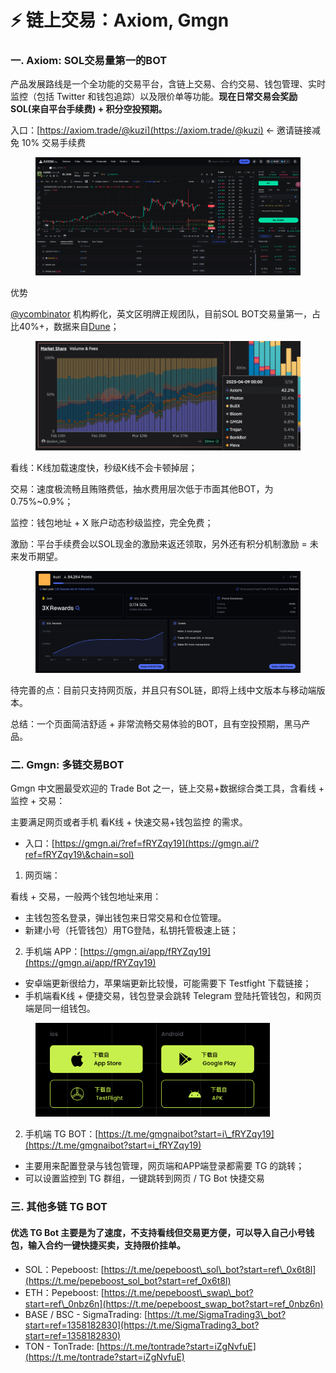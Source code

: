 # ⚡ 链上交易：Axiom, Gmgn

### 一. Axiom: SOL交易量第一的BOT

产品发展路线是一个全功能的交易平台，含链上交易、合约交易、钱包管理、实时监控（包括 Twitter 和钱包追踪）以及限价单等功能。**现在日常交易会奖励SOL(来自平台手续费) + 积分空投预期。**

入口：[https://axiom.trade/@kuzi](https://axiom.trade/@kuzi)         <- 邀请链接减免 10% 交易手续费

<figure><img src=".gitbook/assets/截屏2025-04-10 15.21.59.png" alt=""><figcaption></figcaption></figure>

优势

[@ycombinator](https://x.com/ycombinator) 机构孵化，英文区明牌正规团队，目前SOL BOT交易量第一，占比40%+，数据来自[Dune](https://dune.com/adam_tehc/trading-bots-on-solana)；

<figure><img src=".gitbook/assets/截屏2025-04-10 15.17.30.png" alt=""><figcaption></figcaption></figure>

看线：K线加载速度快，秒级K线不会卡顿掉层；

交易：速度极流畅且贿赂费低，抽水费用层次低于市面其他BOT，为 0.75%\~0.9%；

监控：钱包地址 + X 账户动态秒级监控，完全免费；

激励：平台手续费会以SOL现金的激励来返还领取，另外还有积分机制激励 = 未来发币期望。

<figure><img src=".gitbook/assets/截屏2025-04-11 00.11.42.png" alt=""><figcaption></figcaption></figure>

待完善的点：目前只支持网页版，并且只有SOL链，即将上线中文版本与移动端版本。

总结：一个页面简洁舒适 + 非常流畅交易体验的BOT，且有空投预期，黑马产品。



### 二. Gmgn: 多链交易BOT

Gmgn 中文圈最受欢迎的 Trade Bot 之一，链上交易+数据综合类工具，含看线 + 监控 + 交易：

主要满足网页或者手机 看K线 + 快速交易+钱包监控 的需求。

* 入口：[https://gmgn.ai/?ref=fRYZqy19](https://gmgn.ai/?ref=fRYZqy19\&chain=sol)



1. 网页端：

看线 + 交易，一般两个钱包地址来用：

* 主钱包签名登录，弹出钱包来日常交易和仓位管理。
* 新建小号（托管钱包）用TG登陆，私钥托管极速上链；



2. 手机端 APP：[https://gmgn.ai/app/fRYZqy19](https://gmgn.ai/app/fRYZqy19)

* 安卓端更新很给力，苹果端更新比较慢，可能需要下 Testfight 下载链接；
* 手机端看K线 + 便捷交易，钱包登录会跳转 Telegram 登陆托管钱包，和网页端是同一组钱包。

<figure><img src=".gitbook/assets/截屏2025-01-06 16.31.20.png" alt="" width="375"><figcaption></figcaption></figure>

2. 手机端 TG BOT：[https://t.me/gmgnaibot?start=i\_fRYZqy19](https://t.me/gmgnaibot?start=i_fRYZqy19)

* 主要用来配置登录与钱包管理，网页端和APP端登录都需要 TG 的跳转；
* 可以设置监控到 TG 群组，一键跳转到网页 / TG Bot 快捷交易



### 三. 其他多链 TG BOT

#### 优选 TG Bot 主要是为了速度，不支持看线但交易更方便，可以导入自己小号钱包，输入合约一键快捷买卖，支持限价挂单。

* SOL：Pepeboost: [https://t.me/pepeboost\_sol\_bot?start=ref\_0x6t8l](https://t.me/pepeboost_sol_bot?start=ref_0x6t8l)
* ETH：Pepeboost: [https://t.me/pepeboost\_swap\_bot?start=ref\_0nbz6n](https://t.me/pepeboost_swap_bot?start=ref_0nbz6n)
* BASE / BSC - SigmaTrading: [https://t.me/SigmaTrading3\_bot?start=ref=1358182830](https://t.me/SigmaTrading3_bot?start=ref=1358182830)
* TON - TonTrade: [https://t.me/tontrade?start=iZgNvfuE](https://t.me/tontrade?start=iZgNvfuE)
